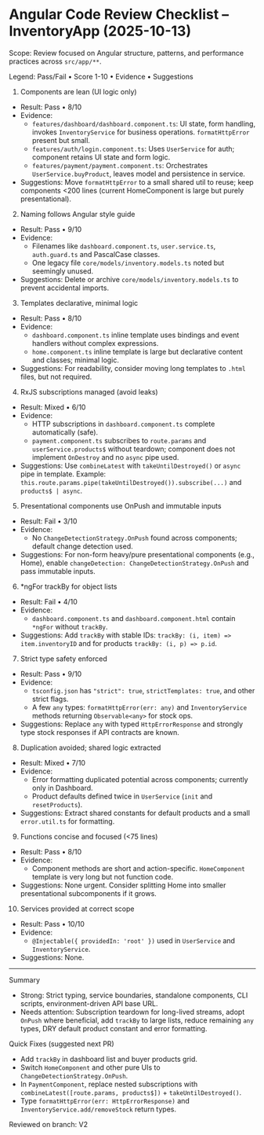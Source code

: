 # Angular Code Review Checklist – InventoryApp (2025-10-13)

Scope: Review focused on Angular structure, patterns, and performance practices across `src/app/**`.

Legend: Pass/Fail • Score 1-10 • Evidence • Suggestions

1) Components are lean (UI logic only)
- Result: Pass • 8/10
- Evidence:
  - `features/dashboard/dashboard.component.ts`: UI state, form handling, invokes `InventoryService` for business operations. `formatHttpError` present but small.
  - `features/auth/login.component.ts`: Uses `UserService` for auth; component retains UI state and form logic.
  - `features/payment/payment.component.ts`: Orchestrates `UserService.buyProduct`, leaves model and persistence in service.
- Suggestions: Move `formatHttpError` to a small shared util to reuse; keep components <200 lines (current HomeComponent is large but purely presentational).

2) Naming follows Angular style guide
- Result: Pass • 9/10
- Evidence:
  - Filenames like `dashboard.component.ts`, `user.service.ts`, `auth.guard.ts` and PascalCase classes.
  - One legacy file `core/models/inventory.models.ts` noted but seemingly unused.
- Suggestions: Delete or archive `core/models/inventory.models.ts` to prevent accidental imports.

3) Templates declarative, minimal logic
- Result: Pass • 8/10
- Evidence:
  - `dashboard.component.ts` inline template uses bindings and event handlers without complex expressions.
  - `home.component.ts` inline template is large but declarative content and classes; minimal logic.
- Suggestions: For readability, consider moving long templates to `.html` files, but not required.

4) RxJS subscriptions managed (avoid leaks)
- Result: Mixed • 6/10
- Evidence:
  - HTTP subscriptions in `dashboard.component.ts` complete automatically (safe).
  - `payment.component.ts` subscribes to `route.params` and `userService.products$` without teardown; component does not implement `OnDestroy` and no `async` pipe used.
- Suggestions: Use `combineLatest` with `takeUntilDestroyed()` or `async` pipe in template. Example: `this.route.params.pipe(takeUntilDestroyed()).subscribe(...)` and `products$ | async`.

5) Presentational components use OnPush and immutable inputs
- Result: Fail • 3/10
- Evidence:
  - No `ChangeDetectionStrategy.OnPush` found across components; default change detection used.
- Suggestions: For non-form heavy/pure presentational components (e.g., Home), enable `changeDetection: ChangeDetectionStrategy.OnPush` and pass immutable inputs.

6) *ngFor trackBy for object lists
- Result: Fail • 4/10
- Evidence:
  - `dashboard.component.ts` and `dashboard.component.html` contain `*ngFor` without `trackBy`.
- Suggestions: Add `trackBy` with stable IDs: `trackBy: (i, item) => item.inventoryID` and for products `trackBy: (i, p) => p.id`.

7) Strict type safety enforced
- Result: Pass • 9/10
- Evidence:
  - `tsconfig.json` has `"strict": true`, `strictTemplates: true`, and other strict flags.
  - A few `any` types: `formatHttpError(err: any)` and `InventoryService` methods returning `Observable<any>` for stock ops.
- Suggestions: Replace `any` with typed `HttpErrorResponse` and strongly type stock responses if API contracts are known.

8) Duplication avoided; shared logic extracted
- Result: Mixed • 7/10
- Evidence:
  - Error formatting duplicated potential across components; currently only in Dashboard.
  - Product defaults defined twice in `UserService` (`init` and `resetProducts`).
- Suggestions: Extract shared constants for default products and a small `error.util.ts` for formatting.

9) Functions concise and focused (<75 lines)
- Result: Pass • 8/10
- Evidence:
  - Component methods are short and action-specific. `HomeComponent` template is very long but not function code.
- Suggestions: None urgent. Consider splitting Home into smaller presentational subcomponents if it grows.

10) Services provided at correct scope
- Result: Pass • 10/10
- Evidence:
  - `@Injectable({ providedIn: 'root' })` used in `UserService` and `InventoryService`.
- Suggestions: None.

---

Summary
- Strong: Strict typing, service boundaries, standalone components, CLI scripts, environment-driven API base URL.
- Needs attention: Subscription teardown for long-lived streams, adopt `OnPush` where beneficial, add `trackBy` to large lists, reduce remaining `any` types, DRY default product constant and error formatting.

Quick Fixes (suggested next PR)
- Add `trackBy` in dashboard list and buyer products grid.
- Switch `HomeComponent` and other pure UIs to `ChangeDetectionStrategy.OnPush`.
- In `PaymentComponent`, replace nested subscriptions with `combineLatest([route.params, products$])` + `takeUntilDestroyed()`.
- Type `formatHttpError(err: HttpErrorResponse)` and `InventoryService.add/removeStock` return types.

Reviewed on branch: V2